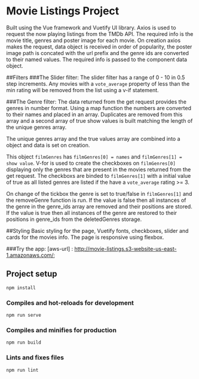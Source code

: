 # Movie Listings Project

Built using the Vue framework and Vuetify UI library.  Axios is used to request the now playing listings from the TMDb API.  The required info is the movie title, genres and poster image for each movie.  On creation axios makes the request, data object is received in order of popularity, the poster image path is concated with the url prefix and the genre ids are converted to their named values.  The required info is passed to the component data object.

##Filters
###The Slider filter:
The slider filter has a range of 0 - 10 in 0.5 step increments.  Any movies with a `vote_average` property of less than the min rating will be removed from the list using a v-if statement.

###The Genre filter:
The data returned from the get request provides the genres in number format.  Using a map function the numbers are converted to their names and placed in an array.  Duplicates are removed from this array and a second array of true show values is built matching the length of the unique genres array.

The unique genres array and the true values array are combined into a object and data is set on creation.

This object `filmGenres` has `filmGenres[0] = names` and `filmGenres[1] = show value`.
V-for is used to create the checkboxes on `filmGenres[0]` displaying only the genres that are present in the movies returned from the get request.
The checkboxs are binded to `filmGenres[1]` with a initial value of true as all listed genres are listed if the have a `vote_average` rating >= 3.

On change of the tickbox the genre is set to true/false in  `filmGenres[1]` and the removeGenre function is run.  If the value is false then all instances of the genre in the genre_ids array are removed and their positions are stored.  If the value is true then all instances of the genre are restored to their positions in genre_ids from the deletedGenres storage.



##Styling
Basic styling for the page, Vuetify fonts, checkboxes, slider and cards for the movies info.
The page is responsive using flexbox.




###Try the app:
[aws-url] : http://movie-listings.s3-website-us-east-1.amazonaws.com/;

## Project setup
```
npm install
```

### Compiles and hot-reloads for development
```
npm run serve
```

### Compiles and minifies for production
```
npm run build
```


### Lints and fixes files
```
npm run lint
```
